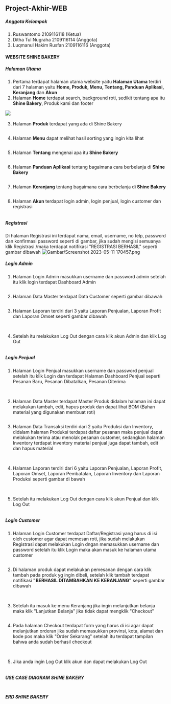 ## Project-Akhir-WEB

##### Anggota Kelompok
1. Ruswantomo 2109116118 (Ketua)
2. Ditha Tul Nugraha 2109116114 (Anggota)
3. Luqmanul Hakim Rusfan 2109116116 (Anggota)


#### WEBSITE SHINE BAKERY

##### Halaman Utama 
1. Pertama terdapat halaman utama website yaitu **Halaman Utama** terdiri dari 7 halaman yaitu **Home, Produk, Menu, Tentang, Panduan Aplikasi, Keranjang** dan **Akun**
2. Halaman **Home** terdapat search, background roti, sedikit tentang apa itu **Shine Bakery**, Produk kami dan footer
<img src="Screenshot 2023-05-11 152402.png">
<img src="">

3. Halaman **Produk** terdapat yang ada di Shine Bakery
<img src="">

4. Halaman **Menu** dapat melihat hasil sorting yang ingin kita lihat
<img src="">

5. Halaman **Tentang** mengenai apa itu **Shine Bakery**
<img src="">

6. Halaman **Panduan Aplikasi** tentang bagaimana cara berbelanja di **Shine Bakery**
<img src="">

7. Halaman **Keranjang** tentang bagaimana cara berbelanja di **Shine Bakery**
<img src="">

8. Halaman **Akun** terdapat login admin, login penjual, login customer dan registrasi
<img src="">


##### Registrasi
Di halaman Registrasi ini terdapat nama, email, username, no telp, password dan konfirmasi password seperti di gambar, jika sudah mengisi semuanya klik Registrasi /maka terdapat notifikasi "REGISTRASI BERHASIL" seperti gambar dibawah
![Gambar/Screenshot 2023-05-11 170457.png](https://github.com/C2-Kelompok-3/Project-Akhir-Web/compare/ecb03f7881bf86d63c70ee191d38f9cd62b402aa...ecc142c33394bbc2efa82a1f4fb8237abf496fa8)
<img src="">


##### Login Admin
1. Halaman Login Admin masukkan username dan password admin setelah itu klik login terdapat Dashboard Admin
<img src="">

2. Halaman Data Master terdapat Data Customer seperti gambar dibawah 
<img src="">

3. Halaman Laporan terdiri dari 3 yaitu Laporan Penjualan, Laporan Profit dan Laporan Omset seperti gambar dibawah
<img src="">
<img src="">
<img src="">

4. Setelah itu melakukan Log Out dengan cara klik akun Admin dan klik Log Out
<img src="">


##### Login Penjual
1. Halaman Login Penjual masukkan username dan password penjual setelah itu klik Login dan terdapat Halaman Dashboard Penjual seperti Pesanan Baru, Pesanan Dibatalkan, Pesanan Diterima
<img src="">
<img src="">

2. Halaman Data Master terdapat Master Produk didalam halaman ini dapat melakukan tambah, edit, hapus produk dan dapat lihat BOM (Bahan material yang digunakan membuat roti)
<img src="">

3. Halaman Data Transaksi terdiri dari 2 yaitu Produksi dan Inventory, didalam halaman Produksi terdapat daftar pesanan maka penjual dapat melakukan terima atau menolak pesanan customer, sedangkan halaman Inventory terdapat inventory material penjual juga dapat tambah, edit dan hapus material
<img src="">
<img src="">

4. Halaman Laporan terdiri dari 6 yaitu Laporan Penjualan, Laporan Profit, Laporan Omset, Laporan Pembatalan, Laporan Inventory dan Laporan Produksi seperti gambar di bawah
<img src="">
<img src="">
<img src="">
<img src="">
<img src="">
<img src="">

5. Setelah itu melakukan Log Out dengan cara klik akun Penjual dan klik Log Out 
<img src="">


##### Login Customer
1. Halaman Login Customer terdapat Daftar/Registrasi yang harus di isi oleh customer agar dapat memesan roti, jika sudah melakukan Registrasi dapat melakukan Login dngan memasukkan username dan password setelah itu klik Login maka akan masuk ke halaman utama customer
<img src="">

2. Di halaman produk dapat melakukan pemesanan dengan cara klik tambah pada produk yg ingin dibeli, setelah klik tambah terdapat notifikasi **"BERHASIL DITAMBAHKAN KE KERANJANG"** seperti gambar dibawah
<img src="">
<img src="">

3. Setelah itu masuk ke menu Keranjang jika ingin melanjutkan belanja maka klik "Lanjutkan Belanja" jika tidak dapat mengklik "Checkout"
<img src="">

4. Pada halaman Checkout terdapat form yang harus di isi agar dapat melanjutkan orderan jika sudah memasukkan provinsi, kota, alamat dan kode pos maka klik "Order Sekarang" setelah itu terdapat tampilan bahwa anda sudah berhasil checkout
<img src="">
<img src="">

5. Jika anda ingin Log Out klik akun dan dapat melakukan Log Out
<img src="">




##### USE CASE DIAGRAM SHINE BAKERY
<img src="">


##### ERD SHINE BAKERY
<img src="">
